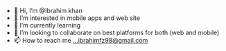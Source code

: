- 👋 Hi, I’m @Ibrahim khan
- 👀 I’m interested in mobile apps and web site
- 🌱 I’m currently learning 
- 💞️ I’m looking to collaborate on best platforms for both (web and mobile)
- 📫 How to reach me ...ibrahimfz98@gmail.com

<!---
MrIbrahimz/MrIbrahimz is a ✨ special ✨ repository because its `README.md` (this file) appears on your GitHub profile.
You can click the Preview link to take a look at your changes.
--->
